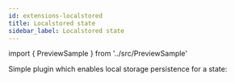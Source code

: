 ```yaml
---
id: extensions-localstored
title: Localstored state
sidebar_label: Localstored state
---
```


import { PreviewSample } from '../src/PreviewSample'

Simple plugin which enables local storage persistence for a state:

<PreviewSample example="plugin-localstored" />

